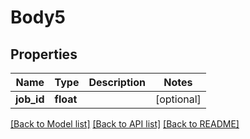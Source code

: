 # Body5

## Properties
Name | Type | Description | Notes
------------ | ------------- | ------------- | -------------
**job_id** | **float** |  | [optional] 

[[Back to Model list]](../README.md#documentation-for-models) [[Back to API list]](../README.md#documentation-for-api-endpoints) [[Back to README]](../README.md)

